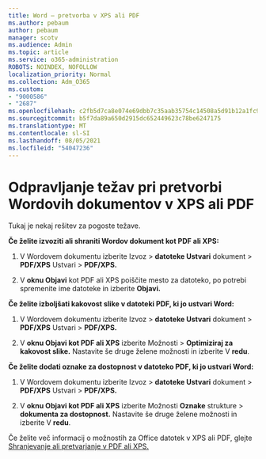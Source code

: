 ```yaml
---
title: Word – pretvorba v XPS ali PDF
ms.author: pebaum
author: pebaum
manager: scotv
ms.audience: Admin
ms.topic: article
ms.service: o365-administration
ROBOTS: NOINDEX, NOFOLLOW
localization_priority: Normal
ms.collection: Adm_O365
ms.custom:
- "9000586"
- "2687"
ms.openlocfilehash: c2fb5d7ca8e074e69dbb7c35aab35754c14508a5d91b12a1fc943fadda242040
ms.sourcegitcommit: b5f7da89a650d2915dc652449623c78be6247175
ms.translationtype: MT
ms.contentlocale: sl-SI
ms.lasthandoff: 08/05/2021
ms.locfileid: "54047236"
---
```

# <a name="resolve-issues-converting-a-word-document-to-xps-or-pdf"></a>Odpravljanje težav pri pretvorbi Wordovih dokumentov v XPS ali PDF

Tukaj je nekaj rešitev za pogoste težave. 

**Če želite izvoziti ali shraniti Wordov dokument kot PDF ali XPS:**

1. V Wordovem dokumentu izberite Izvoz  >  **datoteke Ustvari** dokument  >  **PDF/XPS** Ustvari  >  **PDF/XPS.**

2. V **oknu Objavi** kot PDF ali XPS poiščite mesto za datoteko, po potrebi spremenite ime datoteke in izberite **Objavi.**

**Če želite izboljšati kakovost slike v datoteki PDF, ki jo ustvari Word:**

1. V Wordovem dokumentu izberite Izvoz  >  **datoteke Ustvari** dokument  >  **PDF/XPS** Ustvari  >  **PDF/XPS.**

2. V **oknu Objavi kot PDF ali XPS** izberite Možnosti   >  **Optimiziraj za kakovost slike.** Nastavite še druge želene možnosti in izberite V **redu**. 

**Če želite dodati oznake za dostopnost v datoteko PDF, ki jo ustvari Word:**
 
1. V Wordovem dokumentu izberite Izvoz  >  **datoteke Ustvari** dokument  >  **PDF/XPS** Ustvari  >  **PDF/XPS.**

2. V **oknu Objavi kot PDF ali XPS** izberite Možnosti **Oznake** strukture  >  **dokumenta za dostopnost.** Nastavite še druge želene možnosti in izberite V **redu**.

Če želite več informacij o možnostih za Office datotek v XPS ali PDF, glejte [Shranjevanje ali pretvarjanje v PDF ali XPS.](https://support.office.com/article/d85416c5-7d77-4fd6-a216-6f4bf7c7c110)